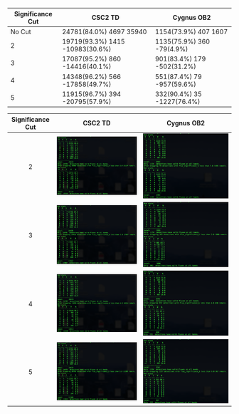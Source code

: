 

| Significance Cut | CSC2 TD |Cygnus OB2| 
| --- | ----------- |----------- |
| No Cut | 24781(84.0%) 4697 35940 | 1154(73.9%) 407 1607  |
| 2 | 19719(93.3%) 1415 -10983(30.6%) | 1135(75.9%) 360  -79(4.9%) |
| 3 | 17087(95.2%) 860 -14416(40.1%)  | 901(83.4%) 179  -502(31.2%) |
| 4 | 14348(96.2%) 566 -17858(49.7%)  | 551(87.4%) 79  -957(59.6%) |
| 5 | 11915(96.7%) 394 -20795(57.9%)  | 332(90.4%) 35  -1227(76.4%) |


Significance Cut   |      CSC2 TD    | Cygnus OB2| 
:------------:|:-------------------------:|:-------------------------:|
2  |![](https://github.com/huiyang-astro/MUWCLASS-Reports/blob/main/Tests/Significance_Cut/Sig_cut2_TD.png)  |  ![](https://github.com/huiyang-astro/MUWCLASS-Reports/blob/main/Tests/Significance_Cut/Sig_cut2_CygnusOB2.png)
3  |![](https://github.com/huiyang-astro/MUWCLASS-Reports/blob/main/Tests/Significance_Cut/Sig_cut3_TD.png)  |  ![](https://github.com/huiyang-astro/MUWCLASS-Reports/blob/main/Tests/Significance_Cut/Sig_cut3_CygnusOB2.png)
4  |![](https://github.com/huiyang-astro/MUWCLASS-Reports/blob/main/Tests/Significance_Cut/Sig_cut4_TD.png)  |  ![](https://github.com/huiyang-astro/MUWCLASS-Reports/blob/main/Tests/Significance_Cut/Sig_cut4_CygnusOB2.png)
5  |![](https://github.com/huiyang-astro/MUWCLASS-Reports/blob/main/Tests/Significance_Cut/Sig_cut5_TD.png)  |  ![](https://github.com/huiyang-astro/MUWCLASS-Reports/blob/main/Tests/Significance_Cut/Sig_cut5_CygnusOB2.png)
